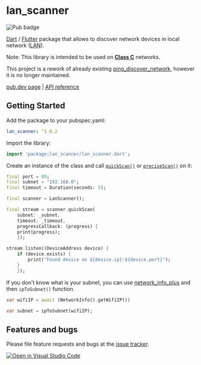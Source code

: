# lan_scanner

![Pub badge](https://img.shields.io/pub/v/lan_scanner)

[Dart](https://dart.dev) / [Flutter](https://flutter.dev) package that allows to discover network devices in local network ([LAN](https://en.wikipedia.org/wiki/Local_area_network)).

Note: This library is intended to be used on **[Class C](https://en.wikipedia.org/wiki/Classful_network#Classful_addressing_definition)** networks.

This project is a rework of already existing [ping_discover_network](https://pub.dev/packages/ping_discover_network), however it is no longer maintained.

[pub.dev page](https://pub.dev/packages/lan_scanner) | [API reference](https://pub.dev/documentation/lan_scanner/latest/)

## Getting Started

Add the package to your pubspec.yaml:

```yaml
lan_scanner: ^1.0.2
```

Import the library:

```dart
import 'package:lan_scanner/lan_scanner.dart';
```

Create an instance of the class and call
[`quickScan()`](https://pub.dev/documentation/lan_scanner/latest/lan_scanner/LanScanner/quickScan.html) or [`preciseScan()`](https://pub.dev/documentation/lan_scanner/latest/lan_scanner/LanScanner/preciseScan.html) on it:

```dart
final port = 80;
final subnet = "192.168.0";
final timeout = Duration(seconds: 5);

final scanner = LanScanner();

final stream = scanner.quickScan(
    subnet: _subnet,
    timeout: _timeout,
    progressCallback: (progress) {
    print(progress);
    });

stream.listen((DeviceAddress device) {
    if (device.exists) {
        print("Found device on ${device.ip}:${device.port}");
    }
    });
```

If you don't know what is your subnet, you can use [network_info_plus](https://pub.dev/packages/network_info_plus) and then `ipToSubnet()` function.

```dart
var wifiIP = await (NetworkInfo().getWifiIP())

var subnet = ipToSubnet(wifiIP);
```

## Features and bugs

Please file feature requests and bugs at the [issue tracker](https://github.com/ivirtex/lan_scanner).

[![Open in Visual Studio Code](https://open.vscode.dev/badges/open-in-vscode.svg)](https://open.vscode.dev/ivirtex/lan_scanner)
